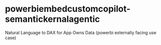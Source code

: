 # powerbiembedcustomcopilot-semantickernalagentic
Natural Language to DAX for App Owns Data (powerbi externally facing use case)
